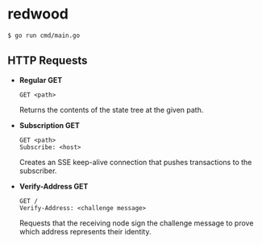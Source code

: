 
# redwood

```sh
$ go run cmd/main.go
```



## HTTP Requests


- **Regular GET**
    ```
    GET <path>
    ```
    Returns the contents of the state tree at the given path.


- **Subscription GET**
    ```
    GET <path>
    Subscribe: <host>
    ```
    Creates an SSE keep-alive connection that pushes transactions to the subscriber.


- **Verify-Address GET**
    ```
    GET /
    Verify-Address: <challenge message>
    ```
    Requests that the receiving node sign the challenge message to prove which address represents their identity.






